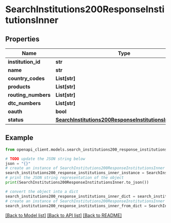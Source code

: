# SearchInstitutions200ResponseInstitutionsInner


## Properties

Name | Type | Description | Notes
------------ | ------------- | ------------- | -------------
**institution_id** | **str** |  | [optional] 
**name** | **str** |  | [optional] 
**country_codes** | **List[str]** |  | [optional] 
**products** | **List[str]** |  | [optional] 
**routing_numbers** | **List[str]** |  | [optional] 
**dtc_numbers** | **List[str]** |  | [optional] 
**oauth** | **bool** |  | [optional] 
**status** | [**SearchInstitutions200ResponseInstitutionsInnerStatus**](SearchInstitutions200ResponseInstitutionsInnerStatus.md) |  | [optional] 

## Example

```python
from openapi_client.models.search_institutions200_response_institutions_inner import SearchInstitutions200ResponseInstitutionsInner

# TODO update the JSON string below
json = "{}"
# create an instance of SearchInstitutions200ResponseInstitutionsInner from a JSON string
search_institutions200_response_institutions_inner_instance = SearchInstitutions200ResponseInstitutionsInner.from_json(json)
# print the JSON string representation of the object
print(SearchInstitutions200ResponseInstitutionsInner.to_json())

# convert the object into a dict
search_institutions200_response_institutions_inner_dict = search_institutions200_response_institutions_inner_instance.to_dict()
# create an instance of SearchInstitutions200ResponseInstitutionsInner from a dict
search_institutions200_response_institutions_inner_from_dict = SearchInstitutions200ResponseInstitutionsInner.from_dict(search_institutions200_response_institutions_inner_dict)
```
[[Back to Model list]](../README.md#documentation-for-models) [[Back to API list]](../README.md#documentation-for-api-endpoints) [[Back to README]](../README.md)


